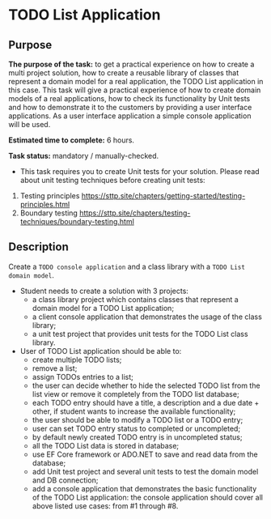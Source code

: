 # TODO List Application

## Purpose
**The purpose of the task:** to get a practical experience on how to create a multi project solution, how to create a reusable library of classes that represent a domain model for a real application, the TODO List application in this case. This task will give a practical experience of how to create domain models of a real applications, how to check its functionality by Unit tests and how to demonstrate it to the customers by providing a user interface applications. As a user interface application a simple console application will be used.
  
**Estimated time to complete:** 6 hours.

**Task status:** mandatory / manually-checked.
- This task requires you to create Unit tests for your solution. Please read about unit testing techniques before creating unit tests:
1. Testing principles https://sttp.site/chapters/getting-started/testing-principles.html
1. Boundary testing https://sttp.site/chapters/testing-techniques/boundary-testing.html

## Description

Create a `TODO console application` and a class library with a `TODO List domain model`.   

- Student needs to create a solution with 3 projects:
    - a class library project which contains classes that represent a domain model for a TODO List application;
    - a client console application that demonstrates the usage of the class library;
    - a unit test project that provides unit tests for the TODO List class library.
- User of TODO List application should be able to:
    - create multiple TODO lists;
    - remove a list;
    - assign TODOs entries to a list;
    - the user can decide whether to hide the selected TODO list from the list view  or remove it completely from the TODO list database;
    - each TODO entry should have a title, a description and a due date + other, if student wants to increase the available functionality;
    - the user should  be able to modify a TODO list or a TODO entry;
    - user can set TODO entry status to completed or uncompleted;
    - by default newly created TODO entry is in uncompleted status;
    - all the TODO List data is stored in database;
    - use EF Core framework or ADO.NET to save and read data from the database;
    - add Unit test project and several unit tests to test the domain model and DB connection;
    - add a console application that demonstrates the basic functionality of the TODO List application: the console application should cover all above listed use cases: from #1 through #8.
